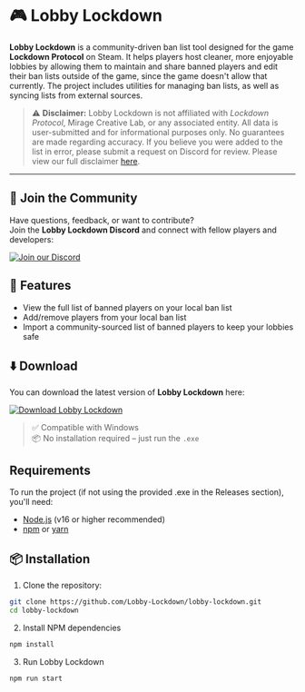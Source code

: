 # 🎮 Lobby Lockdown

**Lobby Lockdown** is a community-driven ban list tool designed for the game **Lockdown Protocol** on Steam. It helps players host cleaner, more enjoyable lobbies by allowing them to maintain and share banned players and edit their ban lists outside of the game, since the game doesn't allow that currently. The project includes utilities for managing ban lists, as well as syncing lists from external sources.

> ⚠️ **Disclaimer:** Lobby Lockdown is not affiliated with *Lockdown Protocol*, Mirage Creative Lab, or any associated entity. All data is user-submitted and for informational purposes only. No guarantees are made regarding accuracy. If you believe you were added to the list in error, please submit a request on Discord for review. Please view our full disclaimer [here](https://raw.githubusercontent.com/Lobby-Lockdown/lobby-lockdown/refs/heads/main/DISCLAIMER).

---

## 💬 Join the Community

Have questions, feedback, or want to contribute?  
Join the **Lobby Lockdown Discord** and connect with fellow players and developers:

[![Join our Discord](https://img.shields.io/discord/1399508907512168730?color=7289DA&label=Discord&logo=discord&style=for-the-badge)](https://discord.gg/Kc9KRBJPMA)

## 🚀 Features
- View the full list of banned players on your local ban list
- Add/remove players from your local ban list
- Import a community-sourced list of banned players to keep your lobbies safe

## ⬇️ Download
You can download the latest version of **Lobby Lockdown** here:

[![Download Lobby Lockdown](https://img.shields.io/badge/Download-EXE-blue?style=for-the-badge&logo=windows)](https://github.com/Lobby-Lockdown/lobby-lockdown/releases/latest/)

> ✅ Compatible with Windows  
> 📦 No installation required – just run the `.exe`

## Requirements
To run the project (if not using the provided .exe in the Releases section), you'll need:
- [Node.js](https://nodejs.org/) (v16 or higher recommended)
- [npm](https://www.npmjs.com/) or [yarn](https://yarnpkg.com/)

## 📦 Installation
1. Clone the repository:
```bash
git clone https://github.com/Lobby-Lockdown/lobby-lockdown.git
cd lobby-lockdown
```
2. Install NPM dependencies
```bash
npm install
```
3. Run Lobby Lockdown
```bash
npm run start
```
